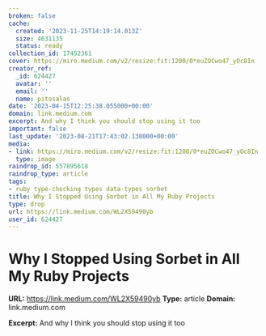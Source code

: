```yaml
---
broken: false
cache:
  created: '2023-11-25T14:19:14.013Z'
  size: 4631135
  status: ready
collection_id: 17452361
cover: https://miro.medium.com/v2/resize:fit:1200/0*euZOCwo47_yOc8In
creator_ref:
  _id: 624427
  avatar: ''
  email: ''
  name: pitosalas
date: '2023-04-15T12:25:38.055000+00:00'
domain: link.medium.com
excerpt: And why I think you should stop using it too
important: false
last_update: '2023-08-21T17:43:02.138000+00:00'
media:
- link: https://miro.medium.com/v2/resize:fit:1200/0*euZOCwo47_yOc8In
  type: image
raindrop_id: 557895618
raindrop_type: article
tags:
- ruby type-checking types data-types sorbet
title: Why I Stopped Using Sorbet in All My Ruby Projects
type: drop
url: https://link.medium.com/WL2X59490yb
user_id: 624427
---
```


# Why I Stopped Using Sorbet in All My Ruby Projects

**URL:** https://link.medium.com/WL2X59490yb
**Type:** article
**Domain:** link.medium.com

**Excerpt:** And why I think you should stop using it too

